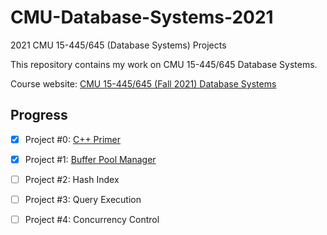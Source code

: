 # CMU-Database-Systems-2021
2021 CMU 15-445/645 (Database Systems) Projects

This repository contains my work on CMU 15-445/645 Database Systems.

Course website: [CMU 15-445/645 (Fall 2021) Database Systems](https://15445.courses.cs.cmu.edu/fall2021/)

## Progress

* [x] Project #0: [C++ Primer](https://15445.courses.cs.cmu.edu/fall2021/project0/)

* [x] Project #1: [Buffer Pool Manager](https://15445.courses.cs.cmu.edu/fall2021/project1/)

* [ ] Project #2: Hash Index

* [ ] Project #3: Query Execution

* [ ] Project #4: Concurrency Control
